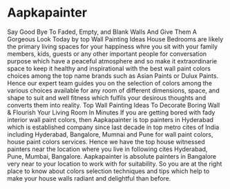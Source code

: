 # Aapkapainter
Say Good Bye To Faded, Empty, and Blank Walls And Give Them A Gorgeous Look Today by top Wall Painting Ideas House Bedrooms are likely the primary living spaces for your happiness whre you sit with your family members, kids, guests or any other important people for conversation purpose which have a peaceful atmosphere and so make it extraordinarie space to keep it healthy and inspirational with the best wall paint colors choices among the top name brands such as Asian Paints or Dulux Paints. Hence our expert team guides you on the selection of colors among the various choices available for any room of different dimensions, space, and shape to suit and well fitness which fulfils your desirous thoughts and converts them into reality. Top Wall Painting Ideas To Decorate Boring Wall &amp; Flourish Your Living Room In Minutes If you are getting bored with fady interior wall paint colors, then Aapkapainter is top painters in Hyderabad which is established company since last decade in top metro cites of India including Hyderabad, Bangalore, Mumnai and Pune for wall paint colors, house paint colors services. Hence we have the top house witnessed painters near the location where you live in following cites Hyderabad, Pune, Mumbai, Bangalore. Aapkapainter is absolute painters in Bangalore very near to your location to work with for suitability. So you are at the right place to know about colors selection techniques and tips which help to make your house walls radiant and delightful than before.
